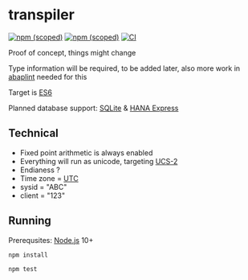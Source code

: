 # transpiler

[![npm (scoped)](https://img.shields.io/npm/v/@abaplint/runtime?label=%40abaplint%2Fruntime)](https://www.npmjs.com/package/@abaplint/runtime)
[![npm (scoped)](https://img.shields.io/npm/v/@abaplint/transpiler?label=%40abaplint%2Ftranspiler)](https://www.npmjs.com/package/@abaplint/transpiler)
[![CI](https://github.com/abaplint/transpiler/workflows/CI/badge.svg)](https://github.com/abaplint/transpiler/actions)

Proof of concept, things might change

Type information will be required, to be added later, also more work in [abaplint](https://github.com/abaplint/abaplint) needed for this

Target is [ES6](http://es6-features.org)

Planned database support: [SQLite](https://www.sqlite.org) & [HANA Express](https://www.sap.com/cmp/td/sap-hana-express-edition.html)

## Technical
* Fixed point arithmetic is always enabled
* Everything will run as unicode, targeting [UCS-2](https://en.wikipedia.org/wiki/Universal_Coded_Character_Set)
* Endianess ?
* Time zone = [UTC](https://en.wikipedia.org/wiki/Coordinated_Universal_Time)
* sysid = "ABC"
* client = "123"

## Running

Prerequsites: [Node.js](https://nodejs.org/) 10+

`npm install`

`npm test`